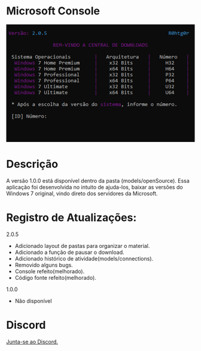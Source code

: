 # Microsoft Console
<img src="images/demo.png"></img>

# Descrição
A versão 1.0.0 está disponível dentro da pasta (models/openSource).
Essa aplicação foi desenvolvida no intuito de ajuda-los, baixar as versões do Windows 7 original, vindo direto dos servidores da Microsoft.


# Registro de Atualizações:
2.0.5
  * Adicionado layout de pastas para organizar o material.
  * Adicionado a função de pausar o download.
  * Adicionado histórico de atividade(models/connections).
  * Removido alguns bugs.
  * Console refeito(melhorado).
  * Código fonte refeito(melhorado).
  
1.0.0
  * Não disponível
  
# Discord
<a href="https://discord.gg/CHsnjZB3Ec" target="_blank">Junta-se ao Discord.</a>
 
